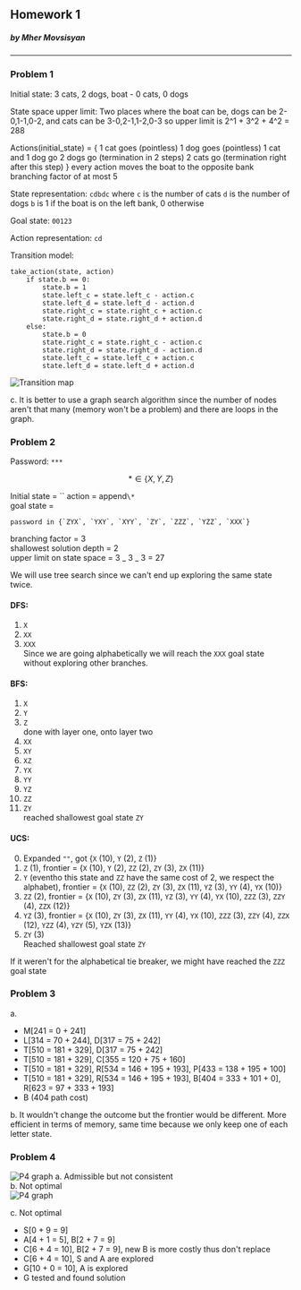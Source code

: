 ## Homework 1

##### by Mher Movsisyan

---

### Problem 1

Initial state:
3 cats, 2 dogs, boat - 0 cats, 0 dogs

State space upper limit:
Two places where the boat can be, dogs can be 2-0,1-1,0-2, and cats can be 3-0,2-1,1-2,0-3 so upper limit is 2^1 + 3^2 + 4^2 = 288

Actions(initial_state) = {
1 cat goes (pointless)
1 dog goes (pointless)
1 cat and 1 dog go
2 dogs go (termination in 2 steps)
2 cats go (termination right after this step)
}
every action moves the boat to the opposite bank
branching factor of at most 5

State representation:
`cdbdc`
where `c` is the number of cats
`d` is the number of dogs
`b` is 1 if the boat is on the left bank, 0 otherwise

Goal state:
`00123`

Action representation:
`cd`

Transition model:

```
take_action(state, action)
    if state.b == 0:
        state.b = 1
        state.left_c = state.left_c - action.c
        state.left_d = state.left_d - action.d
        state.right_c = state.right_c + action.c
        state.right_d = state.right_d + action.d
    else:
        state.b = 0
        state.right_c = state.right_c - action.c
        state.right_d = state.right_d - action.d
        state.left_c = state.left_c + action.c
        state.left_d = state.left_d + action.d
```

![Transition map](https://www.movsisyan.info/resources/hw/graph1.jpg)

c. It is better to use a graph search algorithm since the number of nodes aren't that many (memory won't be a problem) and there are loops in the graph.

### Problem 2

Password: `***`

$$ * \in \{X, Y, Z\} $$

Initial state = `` action = append`\*`  
goal state =

```
password in {`ZYX`, `YXY`, `XYY`, `ZY`, `ZZZ`, `YZZ`, `XXX`}
```

branching factor = 3  
shallowest solution depth = 2  
upper limit on state space = 3 _ 3 _ 3 = 27

We will use tree search since we can't end up exploring the same state twice.

#### DFS:

1. `X`
2. `XX`
3. `XXX`  
   Since we are going alphabetically we will reach the `XXX` goal state without exploring other branches.

#### BFS:

1. `X`
2. `Y`
3. `Z`  
   done with layer one, onto layer two
4. `XX`
5. `XY`
6. `XZ`
7. `YX`
8. `YY`
9. `YZ`
10. `ZZ`
11. `ZY`  
    reached shallowest goal state `ZY`

#### UCS:

0. Expanded `""`, got {`X` (10), `Y` (2), `Z` (1)}
1. `Z` (1), frontier = {`X` (10), `Y` (2), `ZZ` (2), `ZY` (3), `ZX` (11)}
2. `Y` (eventho this state and `ZZ` have the same cost of 2, we respect the alphabet), frontier = {`X` (10), `ZZ` (2), `ZY` (3), `ZX` (11), `YZ` (3), `YY` (4), `YX` (10)}
3. `ZZ` (2), frontier = {`X` (10), `ZY` (3), `ZX` (11), `YZ` (3), `YY` (4), `YX` (10), `ZZZ` (3), `ZZY` (4), `ZZX` (12)}
4. `YZ` (3), frontier = {`X` (10), `ZY` (3), `ZX` (11), `YY` (4), `YX` (10), `ZZZ` (3), `ZZY` (4), `ZZX` (12), `YZZ` (4), `YZY` (5), `YZX` (13)}
5. `ZY` (3)  
   Reached shallowest goal state `ZY`

If it weren't for the alphabetical tie breaker, we might have reached the `ZZZ` goal state

### Problem 3

a.

- M[241 = 0 + 241]
- L[314 = 70 + 244], D[317 = 75 + 242]
- T[510 = 181 + 329], D[317 = 75 + 242]
- T[510 = 181 + 329], C[355 = 120 + 75 + 160]
- T[510 = 181 + 329], R[534 = 146 + 195 + 193], P[433 = 138 + 195 + 100]
- T[510 = 181 + 329], R[534 = 146 + 195 + 193], B[404 = 333 + 101 + 0], R[623 = 97 + 333 + 193]
- B (404 path cost)

b. It wouldn't change the outcome but the frontier would be different. More efficient in terms of memory, same time because we only keep one of each letter state.

### Problem 4

![P4 graph](https://www.movsisyan.info/resources/hw/graph2.png)
a. Admissible but not consistent  
b. Not optimal  
![P4 graph](https://www.movsisyan.info/resources/hw/graph2b.jpg)

c. Not optimal

- S[0 + 9 = 9]
- A[4 + 1 = 5], B[2 + 7 = 9]
- C[6 + 4 = 10], B[2 + 7 = 9], new B is more costly thus don't replace
- C[6 + 4 = 10], S and A are explored
- G[10 + 0 = 10], A is explored
- G tested and found solution
